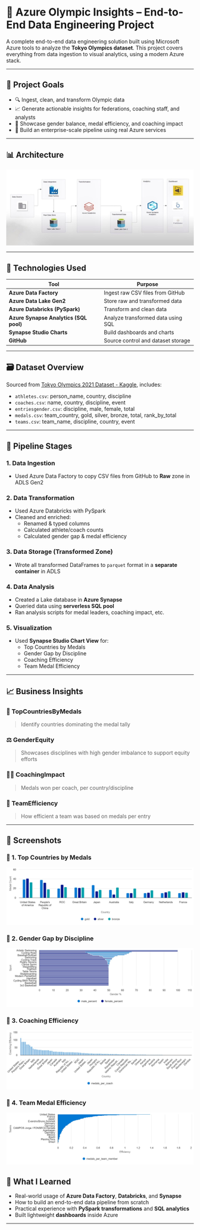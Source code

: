 # 🏅 Azure Olympic Insights – End-to-End Data Engineering Project

A complete end-to-end data engineering solution built using Microsoft Azure tools to analyze the **Tokyo Olympics dataset**. This project covers everything from data ingestion to visual analytics, using a modern Azure stack.

---

## 🚀 Project Goals

- 🔍 Ingest, clean, and transform Olympic data
- 📈 Generate actionable insights for federations, coaching staff, and analysts
- 🧠 Showcase gender balance, medal efficiency, and coaching impact
- 🧰 Build an enterprise-scale pipeline using real Azure services

---

## 📊 Architecture

![Architecture](Screenshots/Architecture.jpeg)

---
## 🧰 Technologies Used

| Tool | Purpose |
|------|---------|
| **Azure Data Factory** | Ingest raw CSV files from GitHub |
| **Azure Data Lake Gen2** | Store raw and transformed data |
| **Azure Databricks (PySpark)** | Transform and clean data |
| **Azure Synapse Analytics (SQL pool)** | Analyze transformed data using SQL |
| **Synapse Studio Charts** | Build dashboards and charts |
| **GitHub** | Source control and dataset storage |

---

## 🗃️ Dataset Overview

Sourced from [Tokyo Olympics 2021 Dataset - Kaggle](https://www.kaggle.com/datasets), includes:

- `athletes.csv`: person_name, country, discipline
- `coaches.csv`: name, country, discipline, event
- `entriesgender.csv`: discipline, male, female, total
- `medals.csv`: team_country, gold, silver, bronze, total, rank_by_total
- `teams.csv`: team_name, discipline, country, event

---

## 🔁 Pipeline Stages

### 1. **Data Ingestion**
- Used Azure Data Factory to copy CSV files from GitHub to **Raw** zone in ADLS Gen2

### 2. **Data Transformation**
- Used Azure Databricks with PySpark
- Cleaned and enriched:
  - Renamed & typed columns
  - Calculated athlete/coach counts
  - Calculated gender gap & medal efficiency

### 3. **Data Storage (Transformed Zone)**
- Wrote all transformed DataFrames to `parquet` format in a **separate container** in ADLS

### 4. **Data Analysis**
- Created a Lake database in **Azure Synapse**
- Queried data using **serverless SQL pool**
- Ran analysis scripts for medal leaders, coaching impact, etc.

### 5. **Visualization**
- Used **Synapse Studio Chart View** for:
  - Top Countries by Medals
  - Gender Gap by Discipline
  - Coaching Efficiency
  - Team Medal Efficiency

---

## 📈 Business Insights

### 🏅 TopCountriesByMedals
> Identify countries dominating the medal tally

### ⚖️ GenderEquity
> Showcases disciplines with high gender imbalance to support equity efforts

### 👨‍🏫 CoachingImpact
> Medals won per coach, per country/discipline

### 🧠 TeamEfficiency
> How efficient a team was based on medals per entry

---
## 📸 Screenshots

### 🎯 1. Top Countries by Medals
![Top Countries Chart](Screenshots/top_countries_by_medals.jpeg)

### 🎯 2. Gender Gap by Discipline
![Gender Gap Chart](Screenshots/gender_gap_analytics.jpeg)

### 🎯 3. Coaching Efficiency
![Coaching Impact Chart](Screenshots/coaching_impact.jpeg)

### 🎯 4. Team Medal Efficiency
![Team Efficiency Chart](Screenshots/team_efficiency.jpeg)


## 🎯 What I Learned

- Real-world usage of **Azure Data Factory**, **Databricks**, and **Synapse**
- How to build an end-to-end data pipeline from scratch
- Practical experience with **PySpark transformations** and **SQL analytics**
- Built lightweight **dashboards** inside Azure

---

